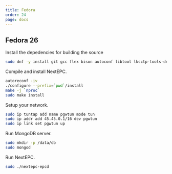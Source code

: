 ```yaml
---
title: Fedora
order: 24
page: docs
---
```


## Fedora 26

Install the depedencies for building the source
```bash
sudo dnf -y install git gcc flex bison autoconf libtool lksctp-tools-devel libidn-devel gnutls-devel libgcrypt-devel openssl-devel cyrus-sasl-devel mongo-c-driver-devel mongodb-server
```

Compile and install NextEPC.
```bash
autoreconf -iv
./configure --prefix=`pwd`/install
make -j `nproc`
sudo make install
```

Setup your network.
```bash
sudo ip tuntap add name pgwtun mode tun
sudo ip addr add 45.45.0.1/16 dev pgwtun
sudo ip link set pgwtun up
```

Run MongoDB server.
```bash
sudo mkdir -p /data/db
sudo mongod
```

Run NextEPC.
```bash
sudo ./nextepc-epcd
```
